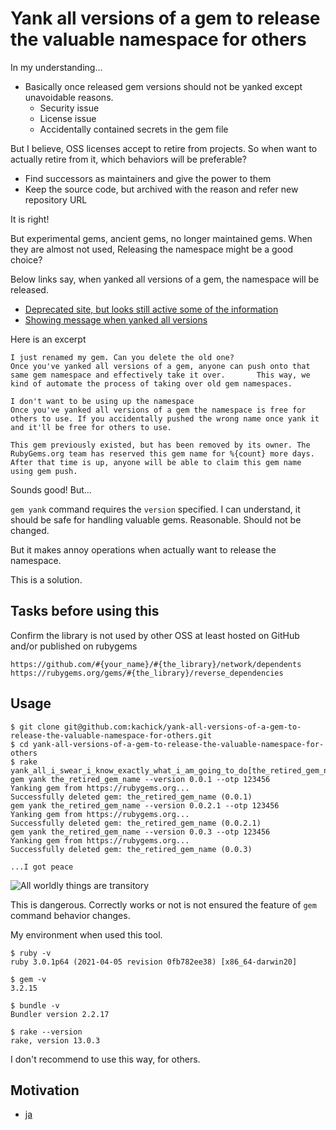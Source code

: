 # Yank all versions of a gem to release the valuable namespace for others

In my understanding...

* Basically once released gem versions should not be yanked except unavoidable reasons.
  * Security issue
  * License issue
  * Accidentally contained secrets in the gem file

But I believe, OSS licenses accept to retire from projects.
So when want to actually retire from it, which behaviors will be preferable?

* Find successors as maintainers and give the power to them
* Keep the source code, but archived with the reason and refer new repository URL

It is right!

But experimental gems, ancient gems, no longer maintained gems. When they are almost not used, Releasing the namespace might be a good choice?

Below links say, when yanked all versions of a gem, the namespace will be released.

* [Deprecated site, but looks still active some of the information](https://help.rubygems.org/kb/gemcutter/removing-a-published-rubygem)
* [Showing message when yanked all versions](https://github.com/rubygems/rubygems.org/blob/60fed00a6769ee5aee89150669034e51d12de865/config/locales/en.yml#L429-L433)

Here is an excerpt

```plaintext
I just renamed my gem. Can you delete the old one?
Once you've yanked all versions of a gem, anyone can push onto that same gem namespace and effectively take it over.       This way, we kind of automate the process of taking over old gem namespaces.

I don't want to be using up the namespace
Once you've yanked all versions of a gem the namespace is free for others to use. If you accidentally pushed the wrong name once yank it and it'll be free for others to use.
```

```plaintext
This gem previously existed, but has been removed by its owner. The RubyGems.org team has reserved this gem name for %{count} more days. After that time is up, anyone will be able to claim this gem name using gem push.
```

Sounds good! But...

`gem yank` command requires the `version` specified. I can understand, it should be safe for handling valuable gems. Reasonable. Should not be changed.

But it makes annoy operations when actually want to release the namespace.

This is a solution.

## Tasks before using this

Confirm the library is not used by other OSS at least hosted on GitHub and/or published on rubygems

```plaintext
https://github.com/#{your_name}/#{the_library}/network/dependents
https://rubygems.org/gems/#{the_library}/reverse_dependencies
```

## Usage

```console
$ git clone git@github.com:kachick/yank-all-versions-of-a-gem-to-release-the-valuable-namespace-for-others.git
$ cd yank-all-versions-of-a-gem-to-release-the-valuable-namespace-for-others
$ rake yank_all_i_swear_i_know_exactly_what_i_am_going_to_do[the_retired_gem_name,otp_code]
gem yank the_retired_gem_name --version 0.0.1 --otp 123456
Yanking gem from https://rubygems.org...
Successfully deleted gem: the_retired_gem_name (0.0.1)
gem yank the_retired_gem_name --version 0.0.2.1 --otp 123456
Yanking gem from https://rubygems.org...
Successfully deleted gem: the_retired_gem_name (0.0.2.1)
gem yank the_retired_gem_name --version 0.0.3 --otp 123456
Yanking gem from https://rubygems.org...
Successfully deleted gem: the_retired_gem_name (0.0.3)

...I got peace
```

![All worldly things are transitory](https://user-images.githubusercontent.com/1180335/119101820-6174dd00-ba54-11eb-9b38-872c33f6f5ea.png)

This is dangerous. Correctly works or not is not ensured the feature of `gem` command behavior changes.

My environment when used this tool.

```console
$ ruby -v
ruby 3.0.1p64 (2021-04-05 revision 0fb782ee38) [x86_64-darwin20]

$ gem -v
3.2.15

$ bundle -v
Bundler version 2.2.17

$ rake --version
rake, version 13.0.3
```

I don't recommend to use this way, for others.

## Motivation

* [ja](https://github.com/kachick/times_kachick/issues/72)
